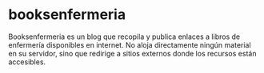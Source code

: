 # booksenfermeria
Booksenfermeria es un blog que recopila y publica enlaces a libros de enfermería disponibles en internet. No aloja directamente ningún material en su servidor, sino que redirige a sitios externos donde los recursos están accesibles.
